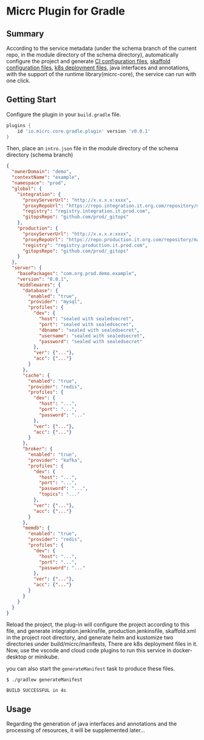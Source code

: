 # Micrc Plugin for Gradle

## Summary

According to the service metadata (under the schema branch of the current repo, in the module directory of the schema directory), automatically configure the project and generate [CI configuration files](https://www.jenkins.io/doc/book/pipeline/jenkinsfile/), [skaffold configuration files](https://skaffold.dev/docs/references/yaml/), [k8s deployment files](https://kubernetes.io/docs/home/), java interfaces and annotations, with the support of the runtime library(micrc-core), the service can run with one click.

## Getting Start

Configure the plugin in your `build.gradle` file.

```groovy
plugins {
    id 'io.micrc.core.gradle.plugin' version 'v0.0.1'
}
```

Then, place an `intro.json` file in the module directory of the schema directory (schema branch)

```json
{
  "ownerDomain": "demo",
  "contextName": "example",
  "namespace": "prod",
  "global": {
    "integration": {
      "proxyServerUrl": "http://x.x.x.x:xxxx",
      "proxyRepoUrl": "https://repo.integration.it.org.com/repository/maven-hub/",
      "registry": "registry.integration.it.prod.com",
      "gitopsRepo": "github.com/prod/_gitops"
    },
    "production": {
      "proxyServerUrl": "http://x.x.x.x:xxxx",
      "proxyRepoUrl": "https://repo.production.it.org.com/repository/maven-hub/",
      "registry": "registry.production.it.prod.com",
      "gitopsRepo": "github.com/prod/_gitops"
    }
  },
  "server": {
    "basePackages": "com.org.prod.demo.example",
    "version": "0.0.1",
    "middlewares": {
      "database": {
        "enabled": "true",
        "provider": "mysql",
        "profiles": {
          "dev": {
            "host": "sealed with sealedsecret",
            "port": "sealed with sealedsecret",
            "dbname": "sealed with sealedsecret",
            "username": "sealed with sealedsecret",
            "password": "sealed with sealedsecret"
          },
          "ver": {"..."},
          "acc": {"..."}
        }
      },
      "cache": {
        "enabled": "true",
        "provider": "redis",
        "profiles": {
          "dev": {
            "host": "...",
            "port": "...",
            "password": "..."
          },
          "ver": {"..."},
          "acc": {"..."}
        }
      },
      "broker": {
        "enabled": "true",
        "provider": "kafka",
        "profiles": {
          "dev": {
            "host": "...",
            "port": "...",
            "password": "...",
            "topics": "..."
          },
          "ver": {"..."},
          "acc": {"..."}
        }
      },
      "memdb": {
        "enabled": "true",
        "provider": "redis",
        "profiles": {
          "dev": {
            "host": "...",
            "port": "...",
            "password": "..."
          },
          "ver": {"..."},
          "acc": {"..."}
        }
      }
    }
  }
}
```

Reload the project, the plug-in will configure the project according to this file, and generate integration.jenkinsfile, production.jenkinsfile, skaffold.xml in the project root directory, and generate helm and kustomize two directories under build/micrc/manifests, There are k8s deployment files in it. Now, use the vscode and cloud code plugins to run this service in docker-desktop or minikube.

you can also start the `generateManifest` task to produce these files.

```shell
$ ./gradlew generateManifest

BUILD SUCCESSFUL in 4s
```

## Usage

Regarding the generation of java interfaces and annotations and the processing of resources, it will be supplemented later...
